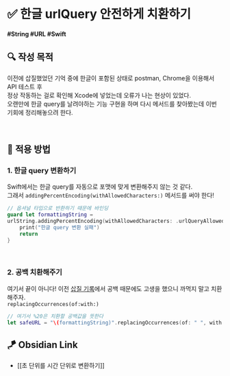 # ✅ 한글 urlQuery 안전하게 치환하기

#### #String #URL #Swift 

## **🔍** 작성 목적

이전에 삽질했었던 기억 중에 한글이 포함된 상태로 postman, Chrome을 이용해서 API 테스트 후   
정상 작동하는 걸로 확인해 Xcode에 넣었는데 오류가 나는 현상이 있었다.   
오랜만에 한글 query를 날려야하는 기능 구현을 하며 다시 메서드를 찾아봤는데 이번 기회에 정리해놓으려 한다.

<br>

## 📌 적용 방법

### 1. 한글 query 변환하기

Swift에서는 한글 query를 자동으로 포맷에 맞게 변환해주지 않는 것 같다.   
그래서 `addingPercentEncoding(withAllowedCharacters:)` 메서드를 써야 한다!

~~~swift
// 옵셔널 타입으로 반환하기 때문에 바인딩
guard let formattingString =
urlString.addingPercentEncoding(withAllowedCharacters: .urlQueryAllowed) else {
    print("한글 query 변환 실패")
    return
}
~~~

<br>

### 2. 공백 치환해주기

여기서 끝이 아니다! 이전 [삽질 기록](URL을%20생성하지%20못하는%20문제.md)에서 공백 때문에도 고생을 했으니 까먹지 말고 치환해주자.   
`replacingOccurrences(of:with:)`

~~~swift
// 여기서 %20은 치환할 공백값을 뜻한다
let safeURL = "\(formattingString)".replacingOccurrences(of: " ", with: "%20")
~~~


## 🪁 Obsidian Link
- [[초 단위를 시간 단위로 변환하기]]
